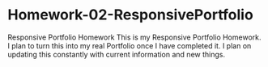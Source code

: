 # Homework-02-ResponsivePortfolio
Responsive Portfolio Homework
This is my Responsive Portfolio Homework. I plan to turn this into my real Portfolio once I have completed it. I plan on updating this constantly with current information and new things. 